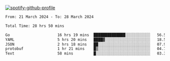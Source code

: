 [![spotify-github-profile](https://spotify-github-profile.vercel.app/api/view?uid=313pysyt3uxkjdidtiuvzf7nrnnu&cover_image=true&theme=natemoo-re&show_offline=false&background_color=121212&interchange=false&bar_color=53b14f&bar_color_cover=false)](https://spotify-github-profile.vercel.app/api/view?uid=313pysyt3uxkjdidtiuvzf7nrnnu&redirect=true)

<!--START_SECTION:waka-->

```txt
From: 21 March 2024 - To: 28 March 2024

Total Time: 28 hrs 50 mins

Go                     16 hrs 19 mins  ██████████████░░░░░░░░░░░   56.59 %
YAML                   5 hrs 20 mins   ████▓░░░░░░░░░░░░░░░░░░░░   18.52 %
JSON                   2 hrs 18 mins   ██░░░░░░░░░░░░░░░░░░░░░░░   07.98 %
protobuf               1 hr 21 mins    █▒░░░░░░░░░░░░░░░░░░░░░░░   04.74 %
Text                   58 mins         █░░░░░░░░░░░░░░░░░░░░░░░░   03.38 %
```

<!--END_SECTION:waka-->